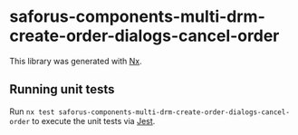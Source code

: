 # saforus-components-multi-drm-create-order-dialogs-cancel-order

This library was generated with [Nx](https://nx.dev).

## Running unit tests

Run `nx test saforus-components-multi-drm-create-order-dialogs-cancel-order` to execute the unit tests via [Jest](https://jestjs.io).
